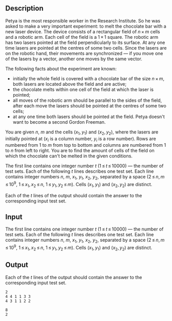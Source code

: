 ## Description

<div><p>Petya is the most responsible worker in the Research Institute. So he was asked to make a very important experiment: to melt the chocolate bar with a new laser device. The device consists of a rectangular field of <span class="tex-span"><i>n</i> × <i>m</i></span> cells and a robotic arm. Each cell of the field is a <span class="tex-span">1 × 1</span> square. The robotic arm has two lasers pointed at the field perpendicularly to its surface. At any one time lasers are pointed at the centres of some two cells. Since the lasers are on the robotic hand, their movements are synchronized — if you move one of the lasers by a vector, another one moves by the same vector.</p><p>The following facts about the experiment are known: </p><ul> <li> initially the whole field is covered with a chocolate bar of the size <span class="tex-span"><i>n</i> × <i>m</i></span>, both lasers are located above the field and are active; </li><li> the chocolate melts within one cell of the field at which the laser is pointed; </li><li> all moves of the robotic arm should be parallel to the sides of the field, after each move the lasers should be pointed at the centres of some two cells; </li><li> at any one time both lasers should be pointed at the field. Petya doesn't want to become a second Gordon Freeman. </li></ul><p>You are given <span class="tex-span"><i>n</i></span>, <span class="tex-span"><i>m</i></span> and the cells <span class="tex-span">(<i>x</i><sub class="lower-index">1</sub>, <i>y</i><sub class="lower-index">1</sub>)</span> and <span class="tex-span">(<i>x</i><sub class="lower-index">2</sub>, <i>y</i><sub class="lower-index">2</sub>)</span>, where the lasers are initially pointed at (<span class="tex-span"><i>x</i><sub class="lower-index"><i>i</i></sub></span> is a column number, <span class="tex-span"><i>y</i><sub class="lower-index"><i>i</i></sub></span> is a row number). Rows are numbered from <span class="tex-span">1</span> to <span class="tex-span"><i>m</i></span> from top to bottom and columns are numbered from <span class="tex-span">1</span> to <span class="tex-span"><i>n</i></span> from left to right. You are to find the amount of cells of the field on which the chocolate can't be melted in the given conditions.</p></div><div class="input-specification"><p>The first line contains one integer number <span class="tex-span"><i>t</i></span> <span class="tex-span">(1 ≤ <i>t</i> ≤ 10000)</span> — the number of test sets. Each of the following <span class="tex-span"><i>t</i></span> lines describes one test set. Each line contains integer numbers <span class="tex-span"><i>n</i></span>, <span class="tex-span"><i>m</i></span>, <span class="tex-span"><i>x</i><sub class="lower-index">1</sub></span>, <span class="tex-span"><i>y</i><sub class="lower-index">1</sub></span>, <span class="tex-span"><i>x</i><sub class="lower-index">2</sub></span>, <span class="tex-span"><i>y</i><sub class="lower-index">2</sub></span>, separated by a space (<span class="tex-span">2 ≤ <i>n</i>, <i>m</i> ≤ 10<sup class="upper-index">9</sup></span>, <span class="tex-span">1 ≤ <i>x</i><sub class="lower-index">1</sub>, <i>x</i><sub class="lower-index">2</sub> ≤ <i>n</i></span>, <span class="tex-span">1 ≤ <i>y</i><sub class="lower-index">1</sub>, <i>y</i><sub class="lower-index">2</sub> ≤ <i>m</i></span>). Cells <span class="tex-span">(<i>x</i><sub class="lower-index">1</sub>, <i>y</i><sub class="lower-index">1</sub>)</span> and <span class="tex-span">(<i>x</i><sub class="lower-index">2</sub>, <i>y</i><sub class="lower-index">2</sub>)</span> are distinct.</p></div><div class="output-specification"><p>Each of the <span class="tex-span"><i>t</i></span> lines of the output should contain the answer to the corresponding input test set.</p></div>

## Input

<p>The first line contains one integer number <span class="tex-span"><i>t</i></span> <span class="tex-span">(1 ≤ <i>t</i> ≤ 10000)</span> — the number of test sets. Each of the following <span class="tex-span"><i>t</i></span> lines describes one test set. Each line contains integer numbers <span class="tex-span"><i>n</i></span>, <span class="tex-span"><i>m</i></span>, <span class="tex-span"><i>x</i><sub class="lower-index">1</sub></span>, <span class="tex-span"><i>y</i><sub class="lower-index">1</sub></span>, <span class="tex-span"><i>x</i><sub class="lower-index">2</sub></span>, <span class="tex-span"><i>y</i><sub class="lower-index">2</sub></span>, separated by a space (<span class="tex-span">2 ≤ <i>n</i>, <i>m</i> ≤ 10<sup class="upper-index">9</sup></span>, <span class="tex-span">1 ≤ <i>x</i><sub class="lower-index">1</sub>, <i>x</i><sub class="lower-index">2</sub> ≤ <i>n</i></span>, <span class="tex-span">1 ≤ <i>y</i><sub class="lower-index">1</sub>, <i>y</i><sub class="lower-index">2</sub> ≤ <i>m</i></span>). Cells <span class="tex-span">(<i>x</i><sub class="lower-index">1</sub>, <i>y</i><sub class="lower-index">1</sub>)</span> and <span class="tex-span">(<i>x</i><sub class="lower-index">2</sub>, <i>y</i><sub class="lower-index">2</sub>)</span> are distinct.</p>

## Output

<p>Each of the <span class="tex-span"><i>t</i></span> lines of the output should contain the answer to the corresponding input test set.</p>





```input1
2
4 4 1 1 3 3
4 3 1 1 2 2

```




```output1
8
2

```


